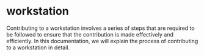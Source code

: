 # workstation
Contributing to a workstation involves a series of steps that are required to be followed to ensure that the contribution is made effectively and efficiently. In this documentation, we will explain the process of contributing to a workstation in detail.
